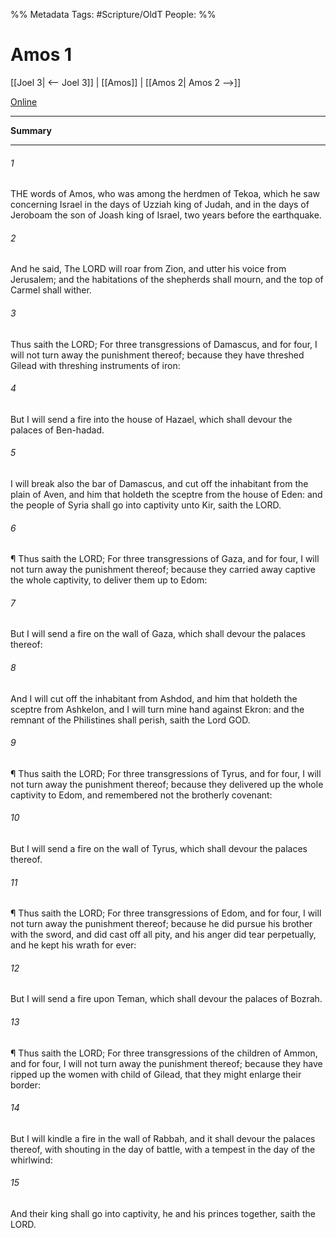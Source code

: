 

%% Metadata
Tags: #Scripture/OldT
People: 
%%
# Amos 1
[[Joel 3| <-- Joel 3]] | [[Amos]] | [[Amos 2| Amos 2 -->]]

[Online](https://churchofjesuschrist.org/study/scriptures/ot/amos/1?lang=eng)

---
__Summary__



---

###### 1
THE words of Amos, who was among the herdmen of Tekoa, which he saw concerning Israel in the days of Uzziah king of Judah, and in the days of Jeroboam the son of Joash king of Israel, two years before the earthquake.
###### 2
And he said, The LORD will roar from Zion, and utter his voice from Jerusalem; and the habitations of the shepherds shall mourn, and the top of Carmel shall wither.
###### 3
Thus saith the LORD; For three transgressions of Damascus, and for four, I will not turn away the punishment thereof; because they have threshed Gilead with threshing instruments of iron:
###### 4
But I will send a fire into the house of Hazael, which shall devour the palaces of Ben-hadad.
###### 5
I will break also the bar of Damascus, and cut off the inhabitant from the plain of Aven, and him that holdeth the sceptre from the house of Eden: and the people of Syria shall go into captivity unto Kir, saith the LORD.
###### 6
¶ Thus saith the LORD; For three transgressions of Gaza, and for four, I will not turn away the punishment thereof; because they carried away captive the whole captivity, to deliver them up to Edom:
###### 7
But I will send a fire on the wall of Gaza, which shall devour the palaces thereof:
###### 8
And I will cut off the inhabitant from Ashdod, and him that holdeth the sceptre from Ashkelon, and I will turn mine hand against Ekron: and the remnant of the Philistines shall perish, saith the Lord GOD.
###### 9
¶ Thus saith the LORD; For three transgressions of Tyrus, and for four, I will not turn away the punishment thereof; because they delivered up the whole captivity to Edom, and remembered not the brotherly covenant:
###### 10
But I will send a fire on the wall of Tyrus, which shall devour the palaces thereof.
###### 11
¶ Thus saith the LORD; For three transgressions of Edom, and for four, I will not turn away the punishment thereof; because he did pursue his brother with the sword, and did cast off all pity, and his anger did tear perpetually, and he kept his wrath for ever:
###### 12
But I will send a fire upon Teman, which shall devour the palaces of Bozrah.
###### 13
¶ Thus saith the LORD; For three transgressions of the children of Ammon, and for four, I will not turn away the punishment thereof; because they have ripped up the women with child of Gilead, that they might enlarge their border:
###### 14
But I will kindle a fire in the wall of Rabbah, and it shall devour the palaces thereof, with shouting in the day of battle, with a tempest in the day of the whirlwind:
###### 15
And their king shall go into captivity, he and his princes together, saith the LORD.



